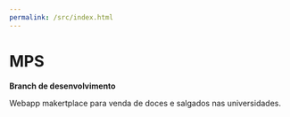 ```yaml
---
permalink: /src/index.html
---
```


# MPS
**Branch de desenvolvimento**

Webapp makertplace para venda de doces e salgados nas universidades.
